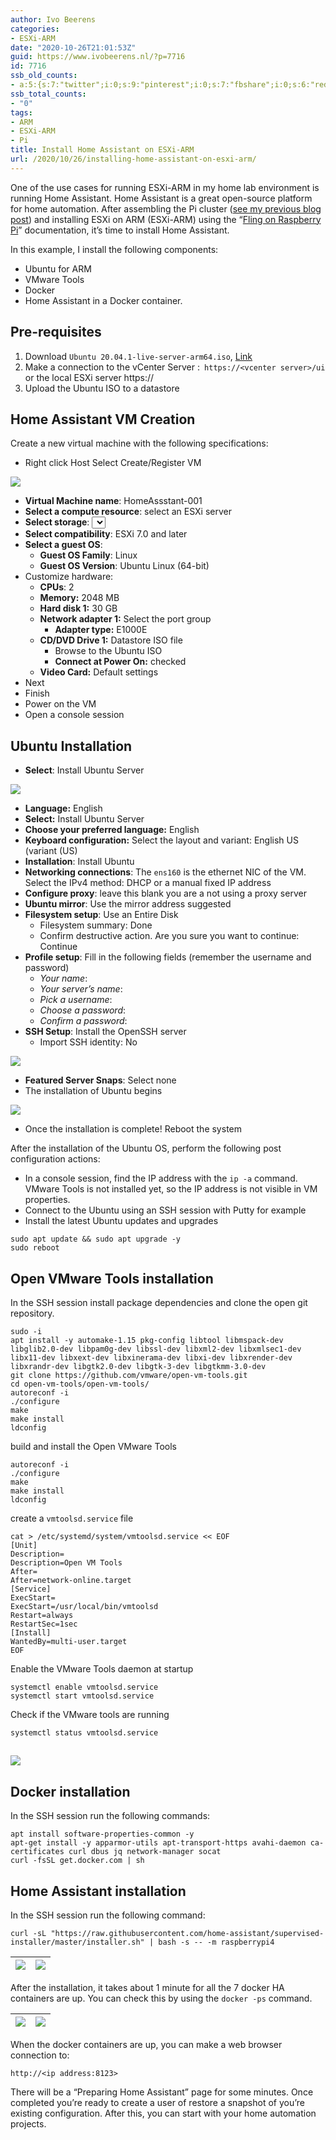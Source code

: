 ```yaml
---
author: Ivo Beerens
categories:
- ESXi-ARM
date: "2020-10-26T21:01:53Z"
guid: https://www.ivobeerens.nl/?p=7716
id: 7716
ssb_old_counts:
- a:5:{s:7:"twitter";i:0;s:9:"pinterest";i:0;s:7:"fbshare";i:0;s:6:"reddit";i:0;s:6:"tumblr";i:0;}
ssb_total_counts:
- "0"
tags:
- ARM
- ESXi-ARM
- Pi
title: Install Home Assistant on ESXi-ARM
url: /2020/10/26/installing-home-assistant-on-esxi-arm/
---
```


One of the use cases for running ESXi-ARM in my home lab environment is running Home Assistant. Home Assistant is a great open-source platform for home automation. After assembling the Pi cluster ([see my previous blog post](http://localhost/2020/10/21/how-to-build-an-esxi-on-arm-pi-cluster/)) and installing ESXi on ARM (ESXi-ARM) using the “[Fling on Raspberry Pi](https://flings.vmware.com/esxi-arm-edition)” documentation, it’s time to install Home Assistant.

In this example, I install the following components:

- Ubuntu for ARM
- VMware Tools
- Docker
- Home Assistant in a Docker container.

## Pre-requisites

1. Download `Ubuntu 20.04.1-live-server-arm64.iso`, [Link](http://cdimage.ubuntu.com/ubuntu/releases/20.04/release/ubuntu-20.04.1-live-server-arm64.iso)
2. Make a connection to the vCenter Server :` https://<vcenter server>/ui` or the local ESXi server https://<esx-server>
3. Upload the Ubuntu ISO to a datastore

## Home Assistant VM Creation

Create a new virtual machine with the following specifications:

- Right click Host Select Create/Register VM

[![](http://localhost/wp-content/uploads/2020/10/1-300x150.jpg)](http://localhost/wp-content/uploads/2020/10/1.jpg)

- **Virtual Machine name**: HomeAssstant-001
- **Select a compute resource**: select an ESXi server
- **Select storage**: <Select the datastore>
- **Select compatibility**: ESXi 7.0 and later
- **Select a guest OS**: 
    - **Guest OS Family**: Linux
    - **Guest OS Version**: Ubuntu Linux (64-bit)
- Customize hardware: 
    - **CPUs**: 2
    - **Memory:** 2048 MB
    - **Hard disk 1:** 30 GB
    - **Network adapter 1:** Select the port group 
        - **Adapter type:** E1000E
    - **CD/DVD Drive 1:** Datastore ISO file 
        - Browse to the Ubuntu ISO
        - **Connect at Power On:** checked
    - **Video Card:** Default settings
- Next
- Finish
- Power on the VM
- Open a console session

## Ubuntu Installation

- **Select**: Install Ubuntu Server

[![](http://localhost/wp-content/uploads/2020/10/2-300x157.png)](http://localhost/wp-content/uploads/2020/10/2.png)

- **Language:** English
- **Select:** Install Ubuntu Server
- **Choose your preferred language:** English
- **Keyboard configuration:** Select the layout and variant: English US (variant (US)
- **Installation**: Install Ubuntu
- **Networking connections**: The `ens160` is the ethernet NIC of the VM. Select the IPv4 method: DHCP or a manual fixed IP address
- **Configure proxy**: leave this blank you are a not using a proxy server
- **Ubuntu mirror**: Use the mirror address suggested
- **Filesystem setup**: Use an Entire Disk 
    - Filesystem summary: Done
    - Confirm destructive action. Are you sure you want to continue: Continue
- **Profile setup**: Fill in the following fields (remember the username and password) 
    - *Your name*: <your name>
    - *Your server’s name*: <server name>
    - *Pick a username*: <username>
    - *Choose a password*: <password>
    - *Confirm a password*: <password>
- **SSH Setup**: Install the OpenSSH server 
    - Import SSH identity: No

[![](http://localhost/wp-content/uploads/2020/10/SSH-300x227.png)](http://localhost/wp-content/uploads/2020/10/SSH.png)

- **Featured Server Snaps**: Select none
- The installation of Ubuntu begins

[![](http://localhost/wp-content/uploads/2020/10/Install-300x224.png)](http://localhost/wp-content/uploads/2020/10/Install.png)

- Once the installation is complete! Reboot the system

After the installation of the Ubuntu OS, perform the following post configuration actions:

- In a console session, find the IP address with the `ip -a` command. VMware Tools is not installed yet, so the IP address is not visible in VM properties.
- Connect to the Ubuntu using an SSH session with Putty for example
- Install the latest Ubuntu updates and upgrades

```
sudo apt update && sudo apt upgrade -y
sudo reboot
```

## **Open VMware Tools installation**

In the SSH session install package dependencies and clone the open git repository.

```
sudo -i
apt install -y automake-1.15 pkg-config libtool libmspack-dev libglib2.0-dev libpam0g-dev libssl-dev libxml2-dev libxmlsec1-dev libx11-dev libxext-dev libxinerama-dev libxi-dev libxrender-dev libxrandr-dev libgtk2.0-dev libgtk-3-dev libgtkmm-3.0-dev
git clone https://github.com/vmware/open-vm-tools.git
cd open-vm-tools/open-vm-tools/
autoreconf -i
./configure
make
make install
ldconfig
```

build and install the Open VMware Tools

```
autoreconf -i 
./configure
make
make install
ldconfig
```

create a `vmtoolsd.service` file

```
cat > /etc/systemd/system/vmtoolsd.service << EOF
[Unit]
Description=
Description=Open VM Tools
After=
After=network-online.target
[Service]
ExecStart=
ExecStart=/usr/local/bin/vmtoolsd
Restart=always
RestartSec=1sec
[Install]
WantedBy=multi-user.target
EOF
```

Enable the VMware Tools daemon at startup

```
systemctl enable vmtoolsd.service
systemctl start vmtoolsd.service
```

Check if the VMware tools are running

```
systemctl status vmtoolsd.service
```

## [![](http://localhost/wp-content/uploads/2020/10/VMwareToolsCheck-300x47.png)](http://localhost/wp-content/uploads/2020/10/VMwareToolsCheck.png)

## Docker installation

In the SSH session run the following commands:

```
apt install software-properties-common -y
apt-get install -y apparmor-utils apt-transport-https avahi-daemon ca-certificates curl dbus jq network-manager socat
curl -fsSL get.docker.com | sh

```

## Home Assistant installation

In the SSH session run the following command:

```
curl -sL "https://raw.githubusercontent.com/home-assistant/supervised-installer/master/installer.sh" | bash -s -- -m raspberrypi4
```

| [![](http://localhost/wp-content/uploads/2020/10/HA1-1-300x91.png)](http://localhost/wp-content/uploads/2020/10/HA1-1.png) | [![](http://localhost/wp-content/uploads/2020/10/ha2-300x87.png)](http://localhost/wp-content/uploads/2020/10/ha2.png) |
|---|---|

After the installation, it takes about 1 minute for all the 7 docker HA containers are up. You can check this by using the `docker -ps` command.

| [![](http://localhost/wp-content/uploads/2020/10/HA-web-300x178.png)](http://localhost/wp-content/uploads/2020/10/HA-web.png) | [![](http://localhost/wp-content/uploads/2020/10/HA-web1-300x130.png)](http://localhost/wp-content/uploads/2020/10/HA-web1.png) |
|---|---|

When the docker containers are up, you can make a web browser connection to:

`http://<ip address:8123>`

There will be a “Preparing Home Assistant” page for some minutes. Once completed you’re ready to create a user of restore a snapshot of you’re existing configuration. After this, you can start with your home automation projects.
